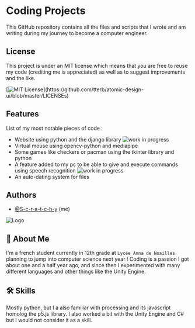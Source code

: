 
# Coding Projects

This GitHub repository contains all the files and scripts that I wrote and am writing during my journey to become a computer engineer.


## License

This project is under an MIT license which means that you are free to reuse my code (crediting me is appreciated) as well as to suggest improvements and the like.

[![MIT License](https://img.shields.io/apm/l/atomic-design-ui.svg?)](https://github.com/tterb/atomic-design-ui/blob/master/LICENSEs)


## Features

List of my most notable pieces of code :
- Website using python and the django library ![work in progress](https://img.shields.io/badge/-Work%20in%20progress-orange)
- Virtual mouse using opencv-python and mediapipe
- Some games like checkers or pacman using the tkinter library and python
- A feature added to my pc to be able to give and execute commands using speech recognition ![work in progress](https://img.shields.io/badge/-Work%20in%20progress-orange)
- An auto-dating system for files


## Authors

- [@S-c-r-a-t-c-h-y](https://github.com/S-c-r-a-t-c-h-y) (me)


![Logo](https://i.ibb.co/YjhvKkn/avatar.jpg)


## 🚀 About Me
I'm a french student currently in 12th grade at `Lycée Anna de Noailles` planning to jump into computer science next year !
Coding is a passion I got about one and a half year ago, and since then I experimented with many different languages and other things like the Unity Engine.



## 🛠 Skills
Mostly python, but I a also familiar with processing and its javascript homolog the p5.js library.
I also worked a bit with the Unity Engine and C# but I would not consider it as a skill.

